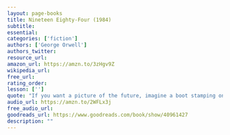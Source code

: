 ```yaml
---
layout: page-books
title: Nineteen Eighty-Four (1984)
subtitle: 
essential: 
categories: ['fiction']
authors: ['George Orwell']
authors_twitter: 
resource_url: 
amazon_url: https://amzn.to/3zHgv9Z
wikipedia_url: 
free_url: 
rating_order: 
lesson: ['']
quote: "If you want a picture of the future, imagine a boot stamping on a human face—for ever."
audio_url: https://amzn.to/2WFLx3j
free_audio_url: 
goodreads_url: https://www.goodreads.com/book/show/40961427
description: ""
---
```

